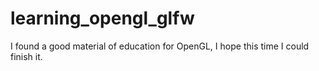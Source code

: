 # learning_opengl_glfw
I found a good material of education for OpenGL, I hope this time I could finish it.
